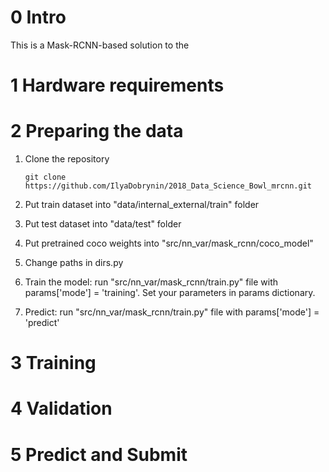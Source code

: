 # 0 Intro
This is a Mask-RCNN-based solution to the 

# 1 Hardware requirements

# 2 Preparing the data
1. Clone the repository 

   ```git clone https://github.com/IlyaDobrynin/2018_Data_Science_Bowl_mrcnn.git```
   
1. Put train dataset into "data/internal_external/train" folder
2. Put test dataset into "data/test" folder
3. Put pretrained coco weights into "src/nn_var/mask_rcnn/coco_model"
4. Change paths in dirs.py
5. Train the model: run "src/nn_var/mask_rcnn/train.py" file with params['mode'] = 'training'.
   Set your parameters in params dictionary.
6. Predict: run "src/nn_var/mask_rcnn/train.py" file with params['mode'] = 'predict'

# 3 Training

# 4 Validation

# 5 Predict and Submit
